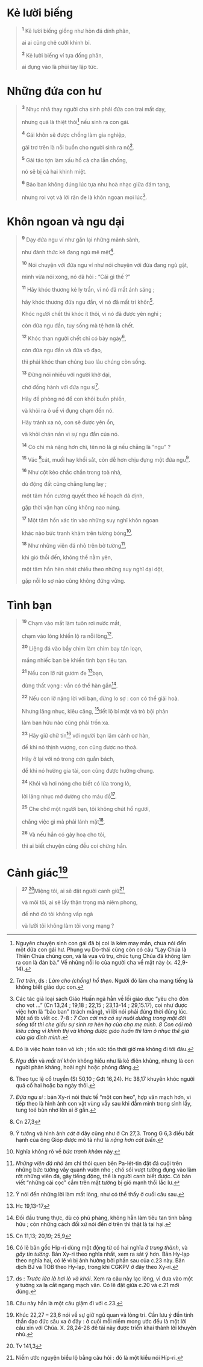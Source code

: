 # Kẻ lười biếng

> <sup><b>1</b></sup> Kẻ lười biếng giống như hòn đá dính phân,
>
> ai ai cũng chê cười khinh bỉ.
>
> <sup><b>2</b></sup> Kẻ lười biếng ví tựa đống phân,
>
> ai đụng vào là phủi tay lập tức.

# Những đứa con hư

> <sup><b>3</b></sup> Nhục nhã thay người cha sinh phải đứa con trai mất dạy,
>
> nhưng quả là thiệt thòi[^1-a5de343b-4bac-492f-96f9-472e084d3a1b] nếu sinh ra con gái.
>
> <sup><b>4</b></sup> Gái khôn sẽ được chồng làm gia nghiệp,
>
> gái trơ trẽn là nỗi buồn cho người sinh ra nó[^2-a5de343b-4bac-492f-96f9-472e084d3a1b].
>
> <sup><b>5</b></sup> Gái táo tợn làm xấu hổ cả cha lẫn chồng,
>
> nó sẽ bị cả hai khinh miệt.
>
> <sup><b>6</b></sup> Bảo ban không đúng lúc tựa như hoà nhạc giữa đám tang,
>
> nhưng roi vọt và lời răn đe là khôn ngoan mọi lúc[^3-a5de343b-4bac-492f-96f9-472e084d3a1b].

# Khôn ngoan và ngu dại

> <sup><b>9</b></sup> Dạy đứa ngu ví như gắn lại những mảnh sành,
>
> như đánh thức kẻ đang ngủ mê mệt[^4-a5de343b-4bac-492f-96f9-472e084d3a1b].
>
> <sup><b>10</b></sup> Nói chuyện với đứa ngu ví như nói chuyện với đứa đang ngủ gật,
>
> mình vừa nói xong, nó đã hỏi : “Cái gì thế ?”
>
> <sup><b>11</b></sup> Hãy khóc thương kẻ ly trần, vì nó đã mất ánh sáng ;
>
> hãy khóc thương đứa ngu đần, vì nó đã mất trí khôn[^5-a5de343b-4bac-492f-96f9-472e084d3a1b].
>
> Khóc người chết thì khóc ít thôi, vì nó đã được yên nghỉ ;
>
> còn đứa ngu đần, tuy sống mà tệ hơn là chết.
>
> <sup><b>12</b></sup> Khóc than người chết chỉ có bảy ngày[^6-a5de343b-4bac-492f-96f9-472e084d3a1b],
>
> còn đứa ngu đần và đứa vô đạo,
>
> thì phải khóc than chúng bao lâu chúng còn sống.
>
> <sup><b>13</b></sup> Đừng nói nhiều với người khờ dại,
>
> chớ đồng hành với đứa ngu si[^7-a5de343b-4bac-492f-96f9-472e084d3a1b].
>
> Hãy đề phòng nó để con khỏi buồn phiền,
>
> và khỏi ra ô uế vì đụng chạm đến nó.
>
> Hãy tránh xa nó, con sẽ được yên ổn,
>
> và khỏi chán nản vì sự ngu đần của nó.
>
> <sup><b>14</b></sup> Có chi mà nặng hơn chì, tên nó là gì nếu chẳng là “ngu” ?
>
> <sup><b>15</b></sup> Vác [^1@-a5de343b-4bac-492f-96f9-472e084d3a1b]cát, muối hay khối sắt, còn dễ hơn chịu đựng một đứa ngu[^8-a5de343b-4bac-492f-96f9-472e084d3a1b].
>
> <sup><b>16</b></sup> Như cột kèo chắc chắn trong toà nhà,
>
> dù động đất cũng chẳng lung lay ;
>
> một tâm hồn cương quyết theo kế hoạch đã định,
>
> gặp thời vận hạn cũng không nao núng.
>
> <sup><b>17</b></sup> Một tâm hồn xác tín vào những suy nghĩ khôn ngoan
>
> khác nào bức tranh khảm trên tường bóng[^9-a5de343b-4bac-492f-96f9-472e084d3a1b].
>
> <sup><b>18</b></sup> Như những viên đá nhỏ trên bờ tường[^10-a5de343b-4bac-492f-96f9-472e084d3a1b],
>
> khi gió thổi đến, không thể nằm yên,
>
> một tâm hồn hèn nhát chiều theo những suy nghĩ dại dột,
>
> gặp nỗi lo sợ nào cũng không đứng vững.

# Tình bạn

> <sup><b>19</b></sup> Chạm vào mắt làm tuôn rơi nước mắt,
>
> chạm vào lòng khiến lộ ra nỗi lòng[^11-a5de343b-4bac-492f-96f9-472e084d3a1b].
>
> <sup><b>20</b></sup> Liệng đá vào bầy chim làm chim bay tán loạn,
>
> mắng nhiếc bạn bè khiến tình bạn tiêu tan.
>
> <sup><b>21</b></sup> Nếu con lỡ rút gươm đe [^2@-a5de343b-4bac-492f-96f9-472e084d3a1b]bạn,
>
> đừng thất vọng : vẫn có thể hàn gắn[^12-a5de343b-4bac-492f-96f9-472e084d3a1b].
>
> <sup><b>22</b></sup> Nếu con lỡ nặng lời với bạn, đừng lo sợ : con có thể giải hoà.
>
> Nhưng lăng nhục, kiêu căng, [^3@-a5de343b-4bac-492f-96f9-472e084d3a1b]tiết lộ bí mật và trò bội phản
>
> làm bạn hữu nào cũng phải trốn xa.
>
> <sup><b>23</b></sup> Hãy giữ chữ tín[^13-a5de343b-4bac-492f-96f9-472e084d3a1b] với người bạn lâm cảnh cơ hàn,
>
> để khi nó thịnh vượng, con cũng được no thoả.
>
> Hãy ở lại với nó trong cơn quẫn bách,
>
> để khi nó hưởng gia tài, con cũng được hưởng chung.
>
> <sup><b>24</b></sup> Khói và hơi nóng cho biết có lửa trong lò,
>
> lời lăng nhục mở đường cho máu đổ[^14-a5de343b-4bac-492f-96f9-472e084d3a1b].
>
> <sup><b>25</b></sup> Che chở một người bạn, tôi không chút hổ ngươi,
>
> chẳng việc gì mà phải lánh mặt[^15-a5de343b-4bac-492f-96f9-472e084d3a1b].
>
> <sup><b>26</b></sup> Và nếu hắn có gây hoạ cho tôi,
>
> thì ai biết chuyện cũng đều coi chừng hắn.

# Cảnh giác[^16-a5de343b-4bac-492f-96f9-472e084d3a1b]

> <sup><b>27</b></sup> [^4@-a5de343b-4bac-492f-96f9-472e084d3a1b]Miệng tôi, ai sẽ đặt người canh giữ[^17-a5de343b-4bac-492f-96f9-472e084d3a1b],
>
> và môi tôi, ai sẽ lấy thận trọng mà niêm phong,
>
> để nhờ đó tôi không vấp ngã
>
> và lưỡi tôi không làm tôi vong mạng ?

[^1-a5de343b-4bac-492f-96f9-472e084d3a1b]: Nguyên chuyện sinh con gái đã bị coi là kém may mắn, chưa nói đến một đứa con gái hư. Phụng vụ Do-thái cũng còn có câu “Lạy Chúa là Thiên Chúa chúng con, và là vua vũ trụ, chúc tụng Chúa đã không làm ra con là đàn bà.” Về những nỗi lo của người cha về mặt này (x. 42,9-14).
[^2-a5de343b-4bac-492f-96f9-472e084d3a1b]: *Trơ trẽn*, ds : *Làm cho (chồng) hổ thẹn*. Người đó làm cha mang tiếng là không biết giáo dục con.
[^3-a5de343b-4bac-492f-96f9-472e084d3a1b]: Các tác giả loại sách Giáo Huấn ngả hẳn về lối giáo dục “yêu cho đòn cho vọt ...” (Cn 13,24 ; 19,18 ; 22,15 ; 23,13-14 ; 29,15.17), coi như được việc hơn là “bảo ban” (trách mắng), vì lời nói phải đúng thời đúng lúc. Một số tb viết cc. 7-8 : *7 Con cái mà có sự nuôi dưỡng trong một đời sống tốt thì che giấu sự sinh ra hèn hạ của cha mẹ mình. 8 Con cái mà kiêu căng vì khinh thị và không được giáo huấn thì làm ô nhục thế giá của gia đình mình*.
[^4-a5de343b-4bac-492f-96f9-472e084d3a1b]: Đó là việc hoàn toàn vô ích ; tốn sức tốn thời giờ mà không đi tới đâu.
[^5-a5de343b-4bac-492f-96f9-472e084d3a1b]: *Ngu đần* và *mất trí khôn* không hiểu như là kẻ điên khùng, nhưng là con người phản kháng, hoài nghi hoặc phóng đãng.
[^6-a5de343b-4bac-492f-96f9-472e084d3a1b]: Theo tục lệ cổ truyền (St 50,10 ; Gđt 16,24). Hc 38,17 khuyên khóc người quá cố hai hoặc ba ngày thôi.
[^7-a5de343b-4bac-492f-96f9-472e084d3a1b]: *Đứa ngu si* : bản Xy-ri nói thực tế “một con heo”, hợp văn mạch hơn, vì tiếp theo là hình ảnh con vật vùng vẫy sau khi đầm mình trong sình lầy, tung toé bùn nhơ lên ai ở gần.
[^8-a5de343b-4bac-492f-96f9-472e084d3a1b]: Ý tưởng và hình ảnh *cát* ở đây cũng như ở Cn 27,3. Trong G 6,3 điều bất hạnh của ông Gióp được mô tả như là *nặng hơn cát biển*.
[^9-a5de343b-4bac-492f-96f9-472e084d3a1b]: Nghĩa không rõ về *bức tranh khảm* này.
[^10-a5de343b-4bac-492f-96f9-472e084d3a1b]: *Những viên đá nhỏ* ám chỉ thói quen bên Pa-lét-tin đặt đá cuội trên những bức tường vây quanh vườn nho ; chó sói vượt tường đụng vào làm rớt những viên đá, gây tiếng động, thế là người canh biết được. Có bản viết “những cái cọc” cắm trên mặt tường bị gió mạnh thổi lắc lư.
[^11-a5de343b-4bac-492f-96f9-472e084d3a1b]: Ý nói đến những lời làm mất lòng, như có thể thấy ở cuối câu sau.
[^12-a5de343b-4bac-492f-96f9-472e084d3a1b]: Đối đầu trung thực, dù có phũ phàng, không hẳn làm tiêu tan tình bằng hữu ; còn những cách đối xử nói đến ở trên thì thật là tai hại.
[^13-a5de343b-4bac-492f-96f9-472e084d3a1b]: Có lẽ bản gốc Híp-ri dùng một động từ có hai nghĩa *ở trung thành*, và *gây tin tưởng*. Bản Xy-ri theo nghĩa nhất, xem ra sát ý hơn. Bản Hy-lạp theo nghĩa hai, có lẽ vì bị ảnh hưởng bởi phần sau của c.23 này. Bản dịch BJ và TOB theo Hy-lạp, trong khi CGKPV ở đây theo Xy-ri.
[^14-a5de343b-4bac-492f-96f9-472e084d3a1b]: ds : *Trước lửa là hơi lò và khói*. Xem ra câu này lạc lõng, vì đưa vào một ý tưởng xa lạ cắt ngang mạch văn. Có lẽ đặt giữa c.20 và c.21 mới đúng.
[^15-a5de343b-4bac-492f-96f9-472e084d3a1b]: Câu này hẳn là một câu giặm đi với c.23.
[^16-a5de343b-4bac-492f-96f9-472e084d3a1b]: Khúc 22,27 – 23,6 nói về sự giữ ngũ quan và lòng trí. Cần lưu ý đến tinh thần đạo đức sâu xa ở đây : ở cuối mỗi niềm mong ước đều là một lời cầu xin với Chúa. X. 28,24-26 đề tài này được triển khai thành lời khuyên nhủ.
[^17-a5de343b-4bac-492f-96f9-472e084d3a1b]: Niềm ước nguyện biểu lộ bằng câu hỏi : đó là một kiểu nói Híp-ri.
[^1@-a5de343b-4bac-492f-96f9-472e084d3a1b]: Cn 27,3
[^2@-a5de343b-4bac-492f-96f9-472e084d3a1b]: Hc 19,13-17
[^3@-a5de343b-4bac-492f-96f9-472e084d3a1b]: Cn 11,13; 20,19; 25,9
[^4@-a5de343b-4bac-492f-96f9-472e084d3a1b]: Tv 141,3